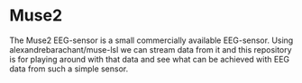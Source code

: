 # Muse2
The Muse2 EEG-sensor is a small commercially available EEG-sensor. Using alexandrebarachant/muse-lsl we can stream data from it and this repository is for playing around with that data and see what can be achieved with EEG data from such a simple sensor.


